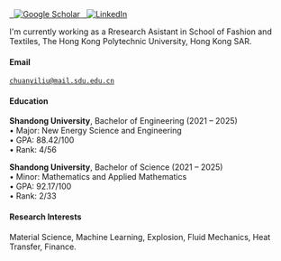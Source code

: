 <a href="https://scholar.google.com/citations?user=Odf-dOwAAAAJ&hl=zh-CN" target="_blank">
  <img src="https://img.shields.io/badge/Chuanyi%20Liu-Google%20Scholar-blue?logo=Google%20Scholar" alt="Google Scholar">
</a >
<a href="http://linkedin.com/in/chuanyi-liu-6a6aa134" target="_blank">
  <img src="https://img.shields.io/badge/Chuanyi%20Liu-LinkedIn-purpoe" alt="LinkedIn">
</a >


I'm currently working as a Rresearch Asistant in School of Fashion and Textiles, The Hong Kong Polytechnic University, Hong Kong SAR.

#### Email  
<code>chuanyiliu@mail.sdu.edu.cn</code>  


#### Education  
**Shandong University**, Bachelor of Engineering (2021 – 2025)  
• Major: New Energy Science and Engineering
<br>
• GPA: 88.42/100 
<br>
• Rank: 4/56

**Shandong University**, Bachelor of Science (2021 – 2025)  
• Minor: Mathematics and Applied Mathematics
<br>
• GPA: 92.17/100 
<br>
• Rank: 2/33 

#### Research Interests  
Material Science, Machine Learning, Explosion, Fluid Mechanics, Heat Transfer, Finance.